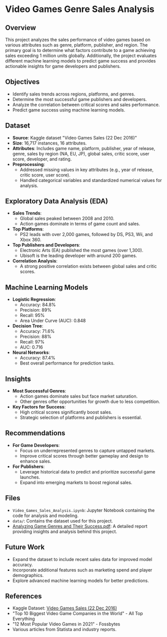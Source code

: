 # Video Games Genre Sales Analysis

## Overview
This project analyzes the sales performance of video games based on various attributes such as genre, platform, publisher, and region. The primary goal is to determine what factors contribute to a game achieving sales exceeding 1 million units globally. Additionally, the project evaluates different machine learning models to predict game success and provides actionable insights for game developers and publishers.

## Objectives
- Identify sales trends across regions, platforms, and genres.
- Determine the most successful game publishers and developers.
- Analyze the correlation between critical scores and sales performance.
- Predict game success using machine learning models.

## Dataset
- **Source**: Kaggle dataset "Video Games Sales (22 Dec 2016)"
- **Size**: 16,717 instances, 16 attributes.
- **Attributes**: Includes game name, platform, publisher, year of release, genre, sales by region (NA, EU, JP), global sales, critic score, user score, developer, and rating.
- **Preprocessing**:
  - Addressed missing values in key attributes (e.g., year of release, critic score, user score).
  - Handled categorical variables and standardized numerical values for analysis.

## Exploratory Data Analysis (EDA)
- **Sales Trends**:
  - Global sales peaked between 2008 and 2010.
  - Action games dominate in terms of game count and sales.
- **Top Platforms**:
  - PS2 leads with over 2,000 games, followed by DS, PS3, Wii, and Xbox 360.
- **Top Publishers and Developers**:
  - Electronic Arts (EA) published the most games (over 1,300).
  - Ubisoft is the leading developer with around 200 games.
- **Correlation Analysis**:
  - A strong positive correlation exists between global sales and critic scores.

## Machine Learning Models
- **Logistic Regression**:
  - Accuracy: 84.8%
  - Precision: 89%
  - Recall: 95%
  - Area Under Curve (AUC): 0.848
- **Decision Tree**:
  - Accuracy: 71.6%
  - Precision: 88%
  - Recall: 97%
  - AUC: 0.716
- **Neural Networks**:
  - Accuracy: 87.4%
  - Best overall performance for prediction tasks.

## Insights
- **Most Successful Genres**:
  - Action games dominate sales but face market saturation.
  - Other genres offer opportunities for growth due to less competition.
- **Key Factors for Success**:
  - High critical scores significantly boost sales.
  - Strategic selection of platforms and publishers is essential.

## Recommendations
- **For Game Developers**:
  - Focus on underrepresented genres to capture untapped markets.
  - Improve critical scores through better gameplay and design to enhance sales.
- **For Publishers**:
  - Leverage historical data to predict and prioritize successful game launches.
  - Expand into emerging markets to boost regional sales.

## Files
- `Video_Games_Sales_Analysis.ipynb`: Jupyter Notebook containing the code for analysis and modeling.
- `data/`: Contains the dataset used for this project.
- [Analyzing Game Genres and Their Success.pdf](.[/Analyzing_Game_Genres_and_Their_Success.pdf](https://github.com/cindy840823/Portfolio/blob/main/Video%20Games%20Genre%20Sales%20Analysis/Analyzing%20Game%20Genres%20and%20Their%20Success.pdf)): A detailed report providing insights and analysis behind this project.

## Future Work
- Expand the dataset to include recent sales data for improved model accuracy.
- Incorporate additional features such as marketing spend and player demographics.
- Explore advanced machine learning models for better predictions.

## References
- Kaggle Dataset: [Video Games Sales (22 Dec 2016)](https://www.kaggle.com)
- "Top 10 Biggest Video Game Companies in the World" - All Top Everything
- "12 Most Popular Video Games in 2021" - Fossbytes
- Various articles from Statista and industry reports.
